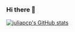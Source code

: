 ### Hi there 👋

[![juliapcp's GitHub stats](https://github-readme-stats.vercel.app/api?username=juliapcp)](https://github.com/juliapcp/github-readme-stats)
